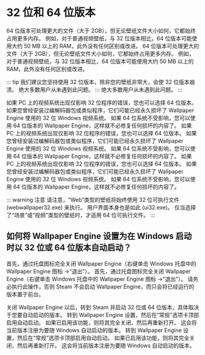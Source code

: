 # 32 位和 64 位版本

64 位版本可处理更大的文件（大于 2GB），但无论壁纸文件大小如何，它都始终占用更多内存。 例如，对于普通视频壁纸，与 32 位版本相比，64 位版本可能使用大约 50 MB 以上的 RAM，此外没有任何区别或改进。 64 位版本可处理更大的文件（大于 2GB），但无论壁纸文件大小如何，它都始终占用更多内存。 例如，对于普通视频壁纸，与 32 位版本相比，64 位版本可能使用大约 50 MB 以上的 RAM，此外没有任何区别或改进。

::: tip 我们建议您坚持使用 32 位版本，除非您的壁纸非常大，会使 32 位版本崩溃。 绝大多数用户从未遇到此问题。 ::: 绝大多数用户从未遇到此问题。 :::

如果 PC 上的视频系统出现仅影响 32 位程序的错误，您也可以选择 64 位版本。 如果您曾经安装过编解码器包或类似程序，它们可能已经永久损坏了 Wallpaper Engine 使用的 32 位 Windows 视频系统。 如果 64 位系统不受影响，您可以使用 64 位版本的 Wallpaper Engine，这样就不必修复任何损坏的内容了。 如果 PC 上的视频系统出现仅影响 32 位程序的错误，您也可以选择 64 位版本。 如果您曾经安装过编解码器包或类似程序，它们可能已经永久损坏了 Wallpaper Engine 使用的 32 位 Windows 视频系统。 如果 64 位系统不受影响，您可以使用 64 位版本的 Wallpaper Engine，这样就不必修复任何损坏的内容了。 如果 PC 上的视频系统出现仅影响 32 位程序的错误，您也可以选择 64 位版本。 如果您曾经安装过编解码器包或类似程序，它们可能已经永久损坏了 Wallpaper Engine 使用的 32 位 Windows 视频系统。 如果 64 位系统不受影响，您可以使用 64 位版本的 Wallpaper Engine，这样就不必修复任何损坏的内容了。

::: warning 注意 请注意，“Web”类型的壁纸将始终使用 32 位可执行文件 (webwallpaper32.exe) 来执行。 用户界面本身也是如此 (ui32.exe)。 仅当选择了“场景”或“视频”类型的壁纸时，才适用 64 位可执行文件。 :::

## 如何将 Wallpaper Engine 设置为在 Windows 启动时以 32 位或 64 位版本自动启动？

首先，通过托盘图标完全关闭 Wallpaper Engine（右键单击 Windows 托盘中的 Wallpaper Engine 图标 ->“退出”）。 首先，通过托盘图标完全关闭 Wallpaper Engine（右键单击 Windows 托盘中的 Wallpaper Engine 图标 ->“退出”）。 请务必执行此操作，否则 Steam 不会启动 Wallpaper Engine，而只会将已经运行的版本置于前台。

关闭 Wallpaper Engine 以后，转到 Steam 并启动 32 位或 64 位版本，具体取决于您要自动启动的版本。 转到 Wallpaper Engine 设置，然后在“常规”选项卡顶部启用自动启动。 如果已启用该功能，则将其完全关闭，然后再重新打开。 这会将当前版本注册为要随 Windows 自动启动的版本。 转到 Wallpaper Engine 设置，然后在“常规”选项卡顶部启用自动启动。 如果已启用该功能，则将其完全关闭，然后再重新打开。 这会将当前版本注册为要随 Windows 自动启动的版本。 
